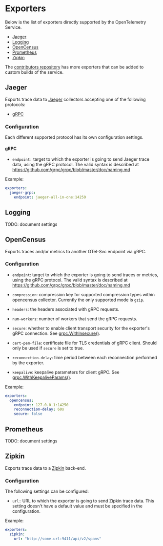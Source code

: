 # Exporters

Below is the list of exporters directly supported by the OpenTelemetry Service.

* [Jaeger](#jaeger)
* [Logging](#logging)
* [OpenCensus](#opencensus)
* [Prometheus](#prometheus)
* [Zipkin](#zipkin)

The [contributors repository](https://github.com/open-telemetry/opentelemetry-service-contrib)
 has more exporters that can be added to custom builds of the service.

## <a name="jaeger"></a>Jaeger

Exports trace data to [Jaeger](https://www.jaegertracing.io/) collectors
accepting one of the following protocols:

* [gRPC](#jaeger-grpc)

### <a name="jaeger-configuration"></a>Configuration

Each different supported protocol has its own configuration settings.

#### <a name="jaeger-grpc"></a>gRPC

* `endpoint:` target to which the exporter is going to send Jaeger trace data,
using the gRPC protocol. The valid syntax is described at
https://github.com/grpc/grpc/blob/master/doc/naming.md

Example:

```yaml
exporters:
  jaeger-grpc:
    endpoint: jaeger-all-in-one:14250
```

## <a name="logging"></a>Logging
TODO: document settings

## <a name="opencensus"></a>OpenCensus
Exports traces and/or metrics to another OTel-Svc endpoint via gRPC.

### <a name="opencensus-configuration"></a>Configuration

* `endpoint`: target to which the exporter is going to send traces or metrics,
using the gRPC protocol. The valid syntax is described at
https://github.com/grpc/grpc/blob/master/doc/naming.md

* `compression`: compression key for supported compression types within
opencensus collector. Currently the only supported mode is `gzip`.

* `headers`: the headers associated with gRPC requests.

* `num-workers`: number of workers that send the gRPC requests.

* `secure`: whether to enable client transport security for the exporter's gRPC
connection. See [grpc.WithInsecure()](https://godoc.org/google.golang.org/grpc#WithInsecure).

* `cert-pem-file`: certificate file for TLS credentials of gRPC client. Should
only be used if `secure` is set to true.

* `reconnection-delay`: time period between each reconnection performed by the
exporter.

* `keepalive`: keepalive parameters for client gRPC. See
[grpc.WithKeepaliveParams()](https://godoc.org/google.golang.org/grpc#WithKeepaliveParams).

Example:

```yaml
exporters:
  opencensus:
    endpoint: 127.0.0.1:14250
    reconnection-delay: 60s
    secure: false
```

## <a name="prometheus"></a>Prometheus
TODO: document settings

## <a name="zipkin"></a>Zipkin
Exports trace data to a [Zipkin](https://zipkin.io/) back-end.

### Configuration

The following settings can be configured:

* `url:` URL to which the exporter is going to send Zipkin trace data. This
setting doesn't have a default value and must be specified in the configuration.

Example:

```yaml
exporters:
  zipkin:
    url: "http://some.url:9411/api/v2/spans"
```
